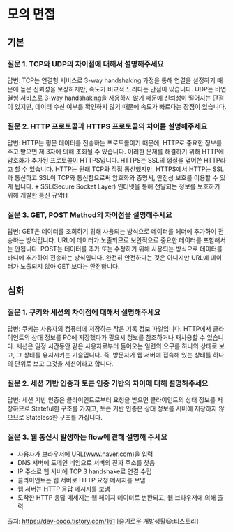 
# 모의 면접


## 기본

### 질문 1. TCP와 UDP의 차이점에 대해서 설명해주세요

답변: TCP는 연결형 서비스로 3-way handshaking 과정을 통해 연결을 설정하기 때문에 높은 신뢰성을 보장하지만, 속도가 비교적 느리다는 단점이 있습니다. UDP는 비연결형 서비스로 3-way handshaking을 사용하지 않기 때문에 신뢰성이 떨어지는 단점이 있지만, 데이터 수신 여부를 확인하지 않기 때문에 속도가 빠르다는 장점이 있습니다.

### 질문 2. HTTP 프로토콜과 HTTPS 프로토콜의 차이를 설명해주세요

답변: HTTP는 평문 데이터를 전송하는 프로토콜이기 때문에, HTTP로 중요한 정보를 주고 받으면 제 3자에 의해 조회될 수 있습니다. 이러한 문제를 해결하기 위해 HTTP에 암호화가 추가된 프로토콜이 HTTPS입니다. HTTPS는 SSL의 껍질을 덮어쓴 HTTP라고 할 수 있습니다. HTTP는 원래 TCP와 직접 통신했지만, HTTPS에서 HTTP는 SSL과 통신하고 SSL이 TCP와 통신함으로써 암호화와 증명서, 안전성 보호를 이용할 수 있게 됩니다.
※ SSL(Secure Socket Layer) 인터넷을 통해 전달되는 정보를 보호하기 위해 개발한 통신 규약H

### 질문 3. GET, POST Method의 차이점을 설명해주세요

답변: GET은 데이터를 조회하기 위해 사용되는 방식으로 데이터를 헤더에 추가하여 전송하는 방식입니다. URL에 데이터가 노출되므로 보안적으로 중요한 데이터를 포함해서는 안됩니다. POST는 데이터를 추가 또는 수정하기 위해 사용되는 방식으로 데이터를 바디에 추가하여 전송하는 방식입니다. 완전히 안전하다는 것은 아니지만 URL에 데이터가 노출되지 않아 GET 보다는 안전합니다.

## 심화

### 질문 1. 쿠키와 세션의 차이점에 대해서 설명해주세요

답변: 쿠키는 사용자의 컴퓨터에 저장하는 작은 기록 정보 파일입니다. HTTP에서 클라이언트의 상태 정보를 PC에 저장했다가 필요시 정보를 참조하거나 재사용할 수 있습니다.
세션은 일정 시간동안 같은 사용자로부터 들어오는 일련의 요구를 하나의 상태로 보고, 그 상태를 유지시키는 기술입니다.
즉, 방문자가 웹 서버에 접속해 있는 상태를 하나의 단위로 보고 그것을 세션이라고 합니다.

### 질문 2. 세션 기반 인증과 토큰 인증 기반의 차이에 대해 설명해주세요

답변: 세션 기반 인증은 클라이언트로부터 요청을 받으면 클라이언트의 상태 정보를 저장하므로 Stateful한 구조를 가지고, 토큰 기반 인증은 상태 정보를 서버에 저장하지 않으므로 Stateless한 구조를 가집니다.

### 질문 3. 웹 통신시 발생하는 flow에 관해 설명해 주세요
- 사용자가 브라우저에 URL(www.naver.com)을 입력
- DNS 서버에 도메인 네임으로 서버의 진짜 주소를 찾음
- IP 주소로 웹 서버에 TCP 3 handshake로 연결 수립
- 클라이언트는 웹 서버로 HTTP 요청 메시지를 보냄
- 웹 서버는 HTTP 응답 메시지를 보냄
- 도착한 HTTP 응답 메세지는 웹 페이지 데이터로 변환되고, 웹 브라우저에 의해 출력


출처: https://dev-coco.tistory.com/161 [슬기로운 개발생활😃:티스토리]

